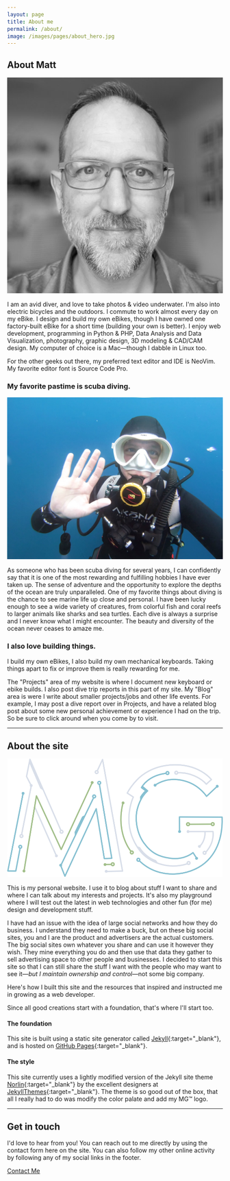 ```yaml
---
layout: page
title: About me
permalink: /about/
image: /images/pages/about_hero.jpg
---
```


## About Matt

![Matt Gilbert](/images/pages/about_me.jpg)

I am an avid diver, and love to take photos & video underwater. I'm also into electric bicycles and the outdoors. I commute to work almost every day on my eBike. I design and build my own eBikes, though I have owned one factory-built eBike for a short time (building your own is better). I enjoy web development, programming in Python & PHP, Data Analysis and Data Visualization, photography, graphic design, 3D modeling & CAD/CAM design. My computer of choice is a Mac—though I dabble in Linux too.

For the other geeks out there, my preferred text editor and IDE is NeoVim. My favorite editor font is Source Code Pro.

### My favorite pastime is scuba diving.

![Matt underwater in scuba gear](/images/pages/about_scuba.jpg)

As someone who has been scuba diving for several years, I can confidently say that it is one of the most rewarding and fulfilling hobbies I have ever taken up. The sense of adventure and the opportunity to explore the depths of the ocean are truly unparalleled.
One of my favorite things about diving is the chance to see marine life up close and personal. I have been lucky enough to see a wide variety of creatures, from colorful fish and coral reefs to larger animals like sharks and sea turtles. Each dive is always a surprise and I never know what I might encounter. The beauty and diversity of the ocean never ceases to amaze me.

### I also love building things.

I build my own eBikes, I also build my own mechanical keyboards. Taking things apart to fix or improve them is really rewarding for me.

The "Projects" area of my website is where I document new keyboard or ebike builds. I also post dive trip reports in this part of my site. My "Blog" area is were I write about smaller projects/jobs and other life events. For example, I may post a dive report over in Projects, and have a related blog post about some new personal achievement or experience I had on the trip. So be sure to click around when you come by to visit.

---

## About the site

![Website logo](/images/MG_logo_01c.png)

This is my personal website. I use it to blog about stuff I want to share and where I can talk about my interests and projects. It's also my playground where I will test out the latest in web technologies and other fun (for me) design and development stuff.

I have had an issue with the idea of large social networks and how they do business. I understand they need to make a buck, but on these big social sites, you and I are the product and advertisers are the actual customers. The big social sites own whatever you share and can use it however they wish. They mine everything you do and then use that data they gather to sell advertising space to other people and businesses. I decided to start this site so that I can still share the stuff I want with the people who may want to see it—*but I maintain ownership and control*—not some big company.

Here's how I built this site and the resources that inspired and instructed me in growing as a web developer.

Since all good creations start with a foundation, that's where I'll start too.

#### The foundation

This site is built using a static site generator called [Jekyll](https://jekyllrb.com){:target="_blank"}, and is hosted on [GitHub Pages](https://pages.github.com){:target="_blank"}.

#### The style

This site currently uses a lightly modified version of the Jekyll site theme [Norlin](https://jekyllthemes.io/theme/norlin-dark-blog-jekyll-theme){:target="_blank"} by the excellent designers at [JekyllThemes](https://jekyllthemes.io/){:target="_blank"}. The theme is so good out of the box, that all I really had to do was modify the color palate and add my MG&trade; logo.

---

## Get in touch

I'd love to hear from you! You can reach out to me directly by using the contact form here on the site. You can also follow my other online activity by following any of my social links in the footer.

<a href="{{ site.url }}/contact" class="button button--primary">Contact Me</a>
